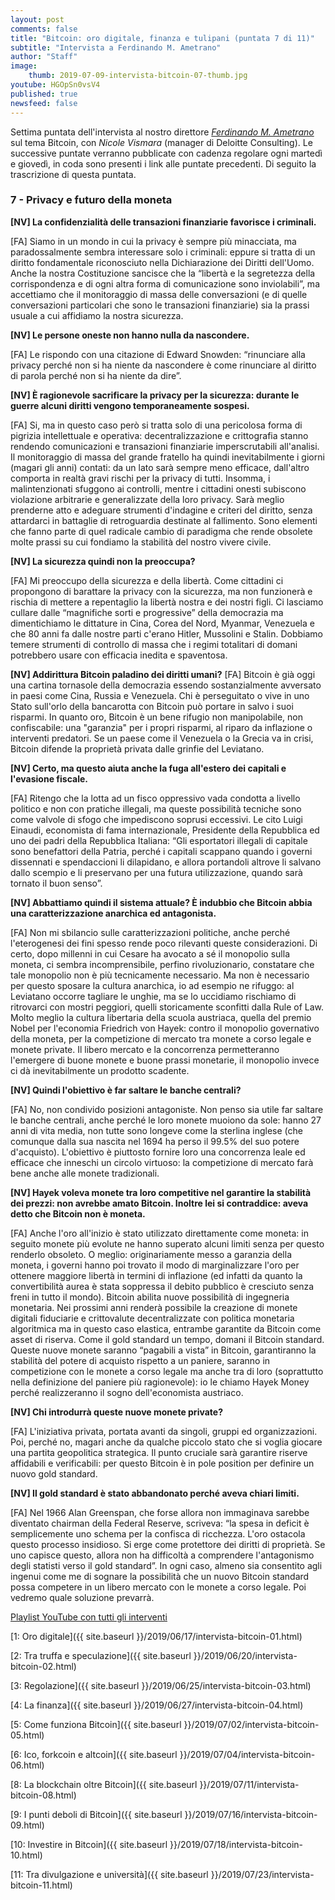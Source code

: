 ```yaml
---
layout: post
comments: false
title: "Bitcoin: oro digitale, finanza e tulipani (puntata 7 di 11)"
subtitle: "Intervista a Ferdinando M. Ametrano"
author: "Staff"
image:
    thumb: 2019-07-09-intervista-bitcoin-07-thumb.jpg
youtube: HGOpSn0vsV4
published: true
newsfeed: false
---
```


Settima puntata dell'intervista al nostro direttore
[*Ferdinando M. Ametrano*](https://www.ametrano.net)
sul tema Bitcoin,
con *Nicole Vismara* (manager di Deloitte Consulting).
Le successive puntate verranno pubblicate con cadenza regolare
ogni martedì e giovedì, in coda sono presenti i link alle puntate precedenti.
Di seguito la trascrizione di questa puntata.

### 7 - Privacy e futuro della moneta

**[NV] La confidenzialità delle transazioni finanziarie favorisce i criminali.**

[FA] Siamo in un mondo in cui la privacy è sempre più minacciata, ma paradossalmente sembra interessare solo i criminali: eppure si tratta di un diritto fondamentale riconosciuto nella Dichiarazione dei Diritti dell'Uomo. Anche la nostra Costituzione sancisce che la “libertà e la segretezza della corrispondenza e di ogni altra forma di comunicazione sono inviolabili”, ma accettiamo che il monitoraggio di massa delle conversazioni (e di quelle conversazioni particolari che sono le transazioni finanziarie) sia la prassi usuale a cui affidiamo la nostra sicurezza.

**[NV] Le persone oneste non hanno nulla da nascondere.**

[FA] Le rispondo con una citazione di Edward Snowden: “rinunciare alla privacy perché non si ha niente da nascondere è come rinunciare al diritto di parola perché non si ha niente da dire”.

**[NV] È ragionevole sacrificare la privacy per la sicurezza: durante le guerre alcuni diritti vengono temporaneamente sospesi.**

[FA] Si, ma in questo caso però si tratta solo di una pericolosa forma di pigrizia intellettuale e operativa: decentralizzazione e crittografia stanno rendendo comunicazioni e transazioni finanziarie imperscrutabili all'analisi. Il monitoraggio di massa del grande fratello ha quindi inevitabilmente i giorni (magari gli anni) contati: da un lato sarà sempre meno efficace, dall'altro comporta in realtà gravi rischi per la privacy di tutti. Insomma, i malintenzionati sfuggono ai controlli, mentre i cittadini onesti subiscono violazione arbitrarie e generalizzate della loro privacy. Sarà meglio prenderne atto e adeguare strumenti d'indagine e criteri del diritto, senza attardarci in battaglie di retroguardia destinate al fallimento. Sono elementi che fanno parte di quel radicale cambio di paradigma che rende obsolete molte prassi su cui fondiamo la stabilità del nostro vivere civile.

**[NV] La sicurezza quindi non la preoccupa?**

[FA] Mi preoccupo della sicurezza e della libertà. Come cittadini ci propongono di barattare la privacy con la sicurezza, ma non funzionerà e rischia di mettere a repentaglio la libertà nostra e dei nostri figli. Ci lasciamo cullare dalle “magnifiche sorti e progressive” della democrazia ma dimentichiamo le dittature in Cina, Corea del Nord, Myanmar, Venezuela e che 80 anni fa dalle nostre parti c'erano Hitler, Mussolini e Stalin. Dobbiamo temere strumenti di controllo di massa che i regimi totalitari di domani potrebbero usare con efficacia inedita e spaventosa.

**[NV] Addirittura Bitcoin paladino dei diritti umani?**
[FA] Bitcoin è già oggi una cartina tornasole della democrazia essendo sostanzialmente avversato in paesi come Cina, Russia e Venezuela. Chi è perseguitato o vive in uno Stato sull'orlo della bancarotta con Bitcoin può portare in salvo i suoi risparmi. In quanto oro, Bitcoin è un bene rifugio non manipolabile, non confiscabile: una "garanzia" per i propri risparmi, al riparo da inflazione o interventi predatori. Se un paese come il Venezuela o la Grecia va in crisi, Bitcoin difende la proprietà privata dalle grinfie del Leviatano.

**[NV] Certo, ma questo aiuta anche la fuga all'estero dei capitali e l'evasione fiscale.**

[FA] Ritengo che la lotta ad un fisco oppressivo vada condotta a livello politico e non con pratiche illegali, ma queste possibilità tecniche sono come valvole di sfogo che impediscono soprusi eccessivi. Le cito Luigi Einaudi, economista di fama internazionale, Presidente della Repubblica ed uno dei padri della Repubblica Italiana: “Gli esportatori illegali di capitale sono benefattori della Patria, perché i capitali scappano quando i governi dissennati e spendaccioni li dilapidano, e allora portandoli altrove li salvano dallo scempio e li preservano per una futura utilizzazione, quando sarà tornato il buon senso”.

**[NV] Abbattiamo quindi il sistema attuale? È indubbio che Bitcoin abbia una caratterizzazione anarchica ed antagonista.**

[FA] Non mi sbilancio sulle caratterizzazioni politiche, anche perché l'eterogenesi dei fini spesso rende poco rilevanti queste considerazioni. Di certo, dopo millenni in cui Cesare ha avocato a sé il monopolio sulla moneta, ci sembra incomprensibile, perfino rivoluzionario, constatare che tale monopolio non è più tecnicamente necessario. Ma non è necessario per questo sposare la cultura anarchica, io ad esempio ne rifuggo: al Leviatano occorre tagliare le unghie, ma se lo uccidiamo rischiamo di ritrovarci con mostri peggiori, quelli storicamente sconfitti dalla Rule of Law. Molto meglio la cultura libertaria della scuola austriaca, quella del premio Nobel per l'economia Friedrich von Hayek: contro il monopolio governativo della moneta, per la competizione di mercato tra monete a corso legale e monete private. Il libero mercato e la concorrenza permetteranno l'emergere di buone monete e buone prassi monetarie, il monopolio invece ci dà inevitabilmente un prodotto scadente.

**[NV] Quindi l'obiettivo è far saltare le banche centrali?**

[FA] No, non condivido posizioni antagoniste. Non penso sia utile far saltare le banche centrali, anche perché le loro monete muoiono da sole: hanno 27 anni di vita media, non tutte sono longeve come la sterlina inglese (che comunque dalla sua nascita nel 1694 ha perso il 99.5% del suo potere d'acquisto). L'obiettivo è piuttosto fornire loro una concorrenza leale ed efficace che inneschi un circolo virtuoso: la competizione di mercato farà bene anche alle monete tradizionali.

**[NV] Hayek voleva monete tra loro competitive nel garantire la stabilità dei prezzi: non avrebbe amato Bitcoin. Inoltre lei si contraddice: aveva detto che Bitcoin non è moneta.**

[FA] Anche l'oro all'inizio è stato utilizzato direttamente come moneta: in seguito monete più evolute ne hanno superato alcuni limiti senza per questo renderlo obsoleto. O meglio: originariamente messo a garanzia della moneta, i governi hanno poi trovato il modo di marginalizzare l'oro per ottenere maggiore libertà in termini di inflazione (ed infatti da quanto la convertibilità aurea è stata soppressa il debito pubblico è cresciuto senza freni in tutto il mondo). Bitcoin abilita nuove possibilità di ingegneria monetaria. Nei prossimi anni renderà possibile la creazione di monete digitali fiduciarie e crittovalute decentralizzate con politica monetaria algoritmica ma in questo caso elastica, entrambe garantite da Bitcoin come asset di riserva. Come il gold standard un tempo, domani il Bitcoin standard. Queste nuove monete saranno “pagabili a vista” in Bitcoin, garantiranno la stabilità del potere di acquisto rispetto a un paniere, saranno in competizione con le monete a corso legale ma anche tra di loro (soprattutto nella definizione del paniere più ragionevole): io le chiamo Hayek Money perché realizzeranno il sogno dell'economista austriaco.

**[NV] Chi introdurrà queste nuove monete private?**

[FA] L'iniziativa privata, portata avanti da singoli, gruppi ed organizzazioni. Poi, perché no, magari anche da qualche piccolo stato che si voglia giocare una partita geopolitica strategica. Il punto cruciale sarà garantire riserve affidabili e verificabili: per questo Bitcoin è in pole position per definire un nuovo gold standard.

**[NV] Il gold standard è stato abbandonato perché aveva chiari limiti.**

[FA] Nel 1966 Alan Greenspan, che forse allora non immaginava sarebbe diventato chairman della Federal Reserve, scriveva: “la spesa in deficit è semplicemente uno schema per la confisca di ricchezza. L'oro ostacola questo processo insidioso. Si erge come protettore dei diritti di proprietà. Se uno capisce questo, allora non ha difficoltà a comprendere l'antagonismo degli statisti verso il gold standard”. In ogni caso, almeno sia consentito agli ingenui come me di sognare la possibilità che un nuovo Bitcoin standard possa competere in un libero mercato con le monete a corso legale. Poi vedremo quale soluzione prevarrà.

[Playlist YouTube con tutti gli interventi](https://www.youtube.com/playlist?list=PLTLa2tRY91LKw5CrWIFFeIws08Sr7q-jC)

[1: Oro digitale]({{ site.baseurl }}/2019/06/17/intervista-bitcoin-01.html)

[2: Tra truffa e speculazione]({{ site.baseurl }}/2019/06/20/intervista-bitcoin-02.html)

[3: Regolazione]({{ site.baseurl }}/2019/06/25/intervista-bitcoin-03.html)

[4: La finanza]({{ site.baseurl }}/2019/06/27/intervista-bitcoin-04.html)

[5: Come funziona Bitcoin]({{ site.baseurl }}/2019/07/02/intervista-bitcoin-05.html)

[6: Ico, forkcoin e altcoin]({{ site.baseurl }}/2019/07/04/intervista-bitcoin-06.html)

[8: La blockchain oltre Bitcoin]({{ site.baseurl }}/2019/07/11/intervista-bitcoin-08.html)

[9: I punti deboli di Bitcoin]({{ site.baseurl }}/2019/07/16/intervista-bitcoin-09.html)

[10: Investire in Bitcoin]({{ site.baseurl }}/2019/07/18/intervista-bitcoin-10.html)

[11: Tra divulgazione e università]({{ site.baseurl }}/2019/07/23/intervista-bitcoin-11.html)
